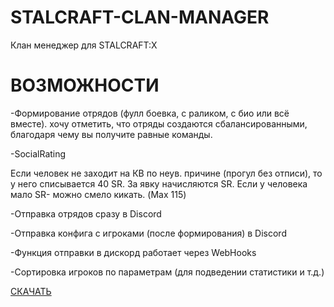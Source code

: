 # STALCRAFT-CLAN-MANAGER
Клан менеджер для STALCRAFT:X

# ВОЗМОЖНОСТИ
-Формирование отрядов (фулл боевка, с раликом, с био или всё вместе). 
хочу отметить, что отряды создаются сбалансированными, благодаря чему вы получите равные команды.

-SocialRating

Если человек не заходит на КВ по неув. причине (прогул без отписи), то у него списывается 40 SR.
За явку начисляются SR. Если у человека мало SR- можно смело кикать. (Max 115)

-Отправка отрядов сразу в Discord

-Отправка конфига с игроками (после формирования) в Discord 

-Функция отправки в дискорд работает через WebHooks

-Сортировка игроков по параметрам (для подведении статистики и т.д.)

[СКАЧАТЬ](https://github.com/AikoSimidzu/STALCRAFT-CLAN-MANAGER/releases/download/1.0.1/StalcraftClanManager.rar)
